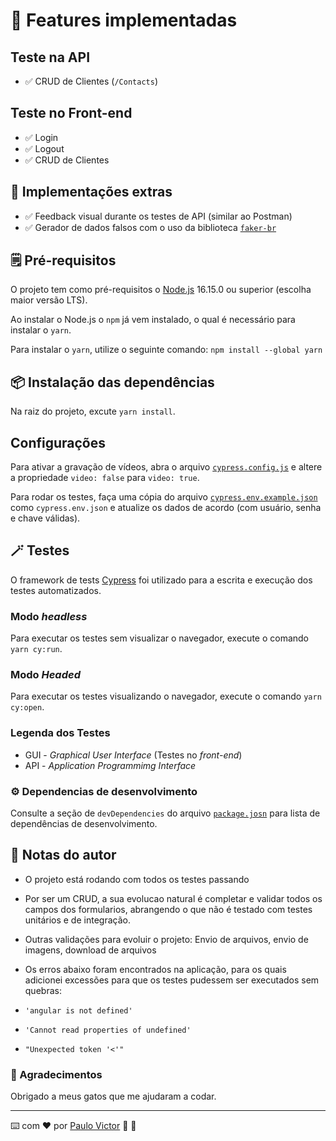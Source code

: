 # 📌 Features  implementadas

## Teste na API

- ✅ CRUD de Clientes (`/Contacts`)

## Teste no Front-end

- ✅ Login
- ✅ Logout
- ✅ CRUD de Clientes

## 📌 Implementações extras

- ✅ Feedback visual durante os testes de API (similar ao Postman)
- ✅ Gerador de dados falsos com o uso da biblioteca [`faker-br`](https://www.npmjs.com/package/faker-br)

## 🗒️ Pré-requisitos

O projeto tem como pré-requisitos o [Node.js](https://nodejs.org/en/download/) 16.15.0 ou superior (escolha maior versão LTS).

Ao instalar o Node.js o `npm` já vem instalado, o qual é necessário para instalar o `yarn`.

Para instalar o `yarn`, utilize o seguinte comando: `npm install --global yarn`

## 📦 Instalação das dependências

Na raiz do projeto, excute `yarn install`.

## Configurações

Para ativar a gravação de vídeos, abra o arquivo  [`cypress.config.js`](./cypress.config.js) e altere a propriedade `video: false` para `video: true`.

Para rodar os testes, faça uma cópia do arquivo [`cypress.env.example.json`](./cypress.env.example.json) como `cypress.env.json` e atualize os dados de acordo (com usuário, senha e chave válidas).

## 🪄 Testes

O framework de tests [Cypress](https://cypress.io) foi utilizado para a escrita e execução dos testes automatizados.

### Modo _headless_

Para executar os testes sem visualizar o navegador, execute o comando `yarn cy:run`.

### Modo _Headed_

Para executar os testes visualizando o navegador, execute o comando `yarn cy:open`.

### Legenda dos Testes

- GUI - _Graphical User Interface_ (Testes no _front-end_)
- API - _Application Programmimg Interface_

### ⚙️ Dependencias de desenvolvimento

Consulte a seção de `devDependencies` do arquivo [`package.josn`](./package.json) para lista de dependências de desenvolvimento.

## 📝 Notas do autor

- O projeto está rodando com todos os testes passando
- Por ser um CRUD, a sua evolucao natural é completar e validar todos os campos dos formularios, abrangendo o que não é testado com testes unitários e de integração.
- Outras validações para evoluir o projeto: Envio de arquivos, envio de imagens, download de arquivos
- Os erros abaixo foram encontrados na aplicação, para os quais adicionei excessões para que os testes pudessem ser executados sem quebras:

- `'angular is not defined'`
- `'Cannot read properties of undefined'`
- ` "Unexpected token '<'" `

### 🎁 Agradecimentos

Obrigado a meus gatos que me ajudaram a codar.

___

⌨️ com ❤️ por [Paulo Victor](https://gist.github.com/Paru369) 🔎 🐛
